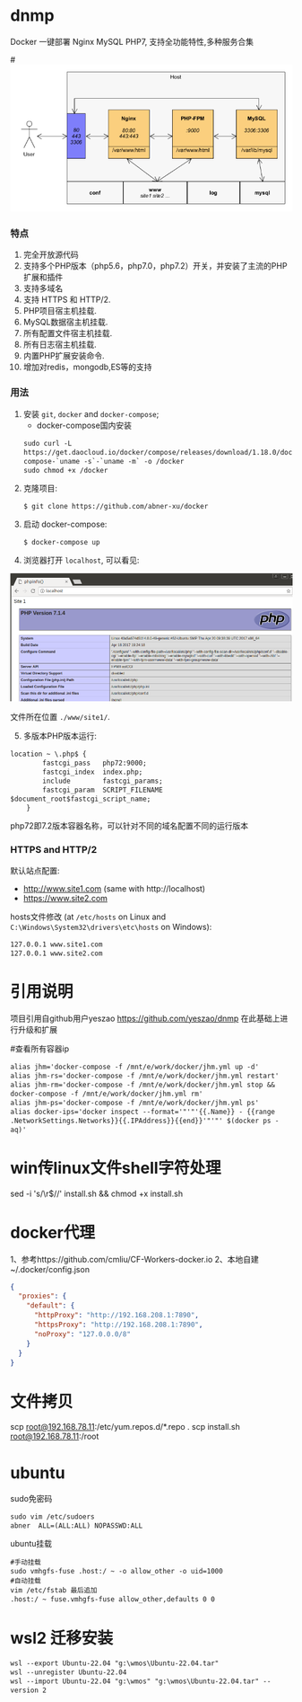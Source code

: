 # dnmp
Docker 一键部署 Nginx MySQL PHP7, 支持全功能特性,多种服务合集

#![Demo Image](./dnmp.png)

### 特点
1. 完全开放源代码
2. 支持多个PHP版本（php5.6，php7.0，php7.2）开关，并安装了主流的PHP扩展和插件
3. 支持多域名
4. 支持 HTTPS 和 HTTP/2.
5. PHP项目宿主机挂载.
6. MySQL数据宿主机挂载.
7. 所有配置文件宿主机挂载.
8. 所有日志宿主机挂载.
9. 内置PHP扩展安装命令.
10. 增加对redis，mongodb,ES等的支持



### 用法
1. 安装 `git`, `docker` and `docker-compose`;
    - docker-compose国内安装
    ```
    sudo curl -L https://get.daocloud.io/docker/compose/releases/download/1.18.0/docker-compose-`uname -s`-`uname -m` -o /docker
    sudo chmod +x /docker
    ```
2. 克隆项目:
    ```
    $ git clone https://github.com/abner-xu/docker
    ```
3. 启动 docker-compose:
    ```
    $ docker-compose up
    ```
4. 浏览器打开 `localhost`, 可以看见:

![Demo Image](snapshot.png)

文件所在位置 `./www/site1/`.

5. 多版本PHP版本运行:
```angular2html
location ~ \.php$ {
        fastcgi_pass   php72:9000;
        fastcgi_index  index.php;
        include        fastcgi_params;
        fastcgi_param  SCRIPT_FILENAME  $document_root$fastcgi_script_name;
    }
```
php72即7.2版本容器名称，可以针对不同的域名配置不同的运行版本

### HTTPS and HTTP/2
默认站点配置:
* http://www.site1.com (same with http://localhost)
* https://www.site2.com

 hosts文件修改 (at `/etc/hosts` on Linux and `C:\Windows\System32\drivers\etc\hosts` on Windows):
```
127.0.0.1 www.site1.com
127.0.0.1 www.site2.com
```
# 引用说明
项目引用自github用户yeszao  https://github.com/yeszao/dnmp 在此基础上进行升级和扩展


#查看所有容器ip
```
alias jhm='docker-compose -f /mnt/e/work/docker/jhm.yml up -d'
alias jhm-rs='docker-compose -f /mnt/e/work/docker/jhm.yml restart'
alias jhm-rm='docker-compose -f /mnt/e/work/docker/jhm.yml stop && docker-compose -f /mnt/e/work/docker/jhm.yml rm'
alias jhm-ps='docker-compose -f /mnt/e/work/docker/jhm.yml ps'
alias docker-ips='docker inspect --format='"'"'{{.Name}} - {{range .NetworkSettings.Networks}}{{.IPAddress}}{{end}}'"'"' $(docker ps -aq)'
```

# win传linux文件shell字符处理 
sed -i 's/\r$//' install.sh && chmod +x install.sh

# docker代理
1、参考https://github.com/cmliu/CF-Workers-docker.io
2、本地自建
~/.docker/config.json
```json
{
  "proxies": {
    "default": {
      "httpProxy": "http://192.168.208.1:7890",
      "httpsProxy": "http://192.168.208.1:7890",
      "noProxy": "127.0.0.0/8"
    }
  }
}
```

# 文件拷贝
scp root@192.168.78.11:/etc/yum.repos.d/*.repo .
scp install.sh root@192.168.78.11:/root

# ubuntu
sudo免密码
```shell
sudo vim /etc/sudoers
abner  ALL=(ALL:ALL) NOPASSWD:ALL
```
ubuntu挂载
```shell
#手动挂载
sudo vmhgfs-fuse .host:/ ~ -o allow_other -o uid=1000
#自动挂载
vim /etc/fstab 最后追加
.host:/ ~ fuse.vmhgfs-fuse allow_other,defaults 0 0
```

# wsl2 迁移安装
```shell
wsl --export Ubuntu-22.04 "g:\wmos\Ubuntu-22.04.tar"
wsl --unregister Ubuntu-22.04
wsl --import Ubuntu-22.04 "g:\wmos" "g:\wmos\Ubuntu-22.04.tar" --version 2
```